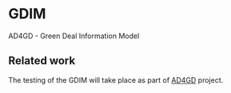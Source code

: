 # GDIM
AD4GD - Green Deal Information Model

## Related work
The testing of the GDIM will take place as part of [AD4GD](https://ad4gd.eu/) project.
